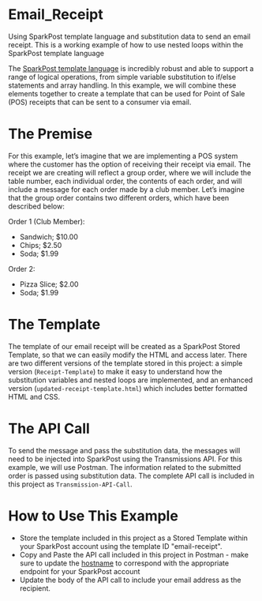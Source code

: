 # Email_Receipt
Using SparkPost template language and substitution data to send an email receipt.  This is a working example of how to use nested loops within the SparkPost template language

The [SparkPost template language](https://developers.sparkpost.com/api/template-language/) is incredibly robust and able to support a range of logical operations, from simple variable substitution to if/else statements and array handling.  In this example, we will combine these elements together to create a template that can be used for Point of Sale (POS) receipts that can be sent to a consumer via email.


# The Premise
For this example, let’s imagine that we are implementing a POS system where the customer has the option of receiving their receipt via email.  The receipt we are creating will reflect a group order, where we will include the table number, each individual order, the contents of each order, and will include a message for each order made by a club member.
Let’s imagine that the group order contains two different orders, which have been described below:

Order 1 (Club Member):
* Sandwich; $10.00
* Chips; $2.50
* Soda; $1.99

Order 2:
* Pizza Slice; $2.00
* Soda; $1.99


# The Template
The template of our email receipt will be created as a SparkPost Stored Template, so that we can easily modify the HTML and access later.  There are two different versions of the template stored in this project: a simple version (`Receipt-Template`) to make it easy to understand how the substitution variables and nested loops are implemented, and an enhanced version (`updated-receipt-template.html`) which includes better formatted HTML and CSS.


# The API Call
To send the message and pass the substitution data, the messages will need to be injected into SparkPost using the Transmissions API.  For this example, we will use Postman.  The information related to the submitted order is passed using substitution data.  The complete API call is included in this project as `Transmission-API-Call`.


# How to Use This Example
* Store the template included in this project as a Stored Template within your SparkPost account using the template ID "email-receipt".
* Copy and Paste the API call included in this project in Postman - make sure to update the [hostname](https://developers.sparkpost.com/api/#header-endpoints) to correspond with the appropriate endpoint for your SparkPost account
* Update the body of the API call to include your email address as the recipient.
